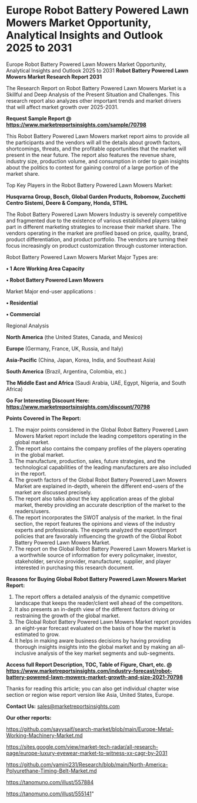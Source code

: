 # Europe Robot Battery Powered Lawn Mowers Market Opportunity, Analytical Insights and Outlook 2025 to 2031
Europe Robot Battery Powered Lawn Mowers Market Opportunity, Analytical Insights and Outlook 2025 to 2031
<strong>Robot Battery Powered Lawn Mowers Market Research Report 2031</strong>

The Research Report on Robot Battery Powered Lawn Mowers Market is a Skillful and Deep Analysis of the Present Situation and Challenges. This research report also analyzes other important trends and market drivers that will affect market growth over 2025-2031.

<strong>Request Sample Report @ <a href=https://www.marketreportsinsights.com/sample/70798>https://www.marketreportsinsights.com/sample/70798</a></strong>

This Robot Battery Powered Lawn Mowers market report aims to provide all the participants and the vendors will all the details about growth factors, shortcomings, threats, and the profitable opportunities that the market will present in the near future. The report also features the revenue share, industry size, production volume, and consumption in order to gain insights about the politics to contest for gaining control of a large portion of the market share.

Top Key Players in the Robot Battery Powered Lawn Mowers Market:

<strong>Husqvarna Group, Bosch, Global Garden Products, Robomow, Zucchetti Centro Sistemi, Deere & Company, Honda, STIHL</strong>

The Robot Battery Powered Lawn Mowers Industry is severely competitive and fragmented due to the existence of various established players taking part in different marketing strategies to increase their market share. The vendors operating in the market are profiled based on price, quality, brand, product differentiation, and product portfolio. The vendors are turning their focus increasingly on product customization through customer interaction.

Robot Battery Powered Lawn Mowers Market Major Types are:

<strong>• 1 Acre Working Area Capacity

• Robot Battery Powered Lawn Mowers</strong>

Market Major end-user applications :

<strong>• Residential

• Commercial</strong>

Regional Analysis

</u><strong><b>North America</b></strong> (the United States, Canada, and Mexico)

<strong><b>Europe </b></strong>(Germany, France, UK, Russia, and Italy)

<strong><b>Asia-Pacific</b></strong> (China, Japan, Korea, India, and Southeast Asia)

<strong><b>South America</b></strong> (Brazil, Argentina, Colombia, etc.)

<strong><b>The Middle East and Africa</b></strong> (Saudi Arabia, UAE, Egypt, Nigeria, and South Africa)

<strong>Go For Interesting Discount Here: <a href=https://www.marketreportsinsights.com/discount/70798>https://www.marketreportsinsights.com/discount/70798</a></strong>

<strong>Points Covered in The Report:</strong>
<ol>
  <li>The major points considered in the Global Robot Battery Powered Lawn Mowers Market report include the leading competitors operating in the global market.</li>
  <li>The report also contains the company profiles of the players operating in the global market.</li>
  <li>The manufacture, production, sales, future strategies, and the technological capabilities of the leading manufacturers are also included in the report.</li>
  <li>The growth factors of the Global Robot Battery Powered Lawn Mowers Market are explained in-depth, wherein the different end-users of the market are discussed precisely.</li>
  <li>The report also talks about the key application areas of the global market, thereby providing an accurate description of the market to the readers/users.</li>
  <li>The report incorporates the SWOT analysis of the market. In the final section, the report features the opinions and views of the industry experts and professionals. The experts analyzed the export/import policies that are favorably influencing the growth of the Global Robot Battery Powered Lawn Mowers Market.</li>
  <li>The report on the Global Robot Battery Powered Lawn Mowers Market is a worthwhile source of information for every policymaker, investor, stakeholder, service provider, manufacturer, supplier, and player interested in purchasing this research document.</li>
</ol>
<strong>Reasons for Buying Global Robot Battery Powered Lawn Mowers Market Report:</strong>

<ol>
  <li>The report offers a detailed analysis of the dynamic competitive landscape that keeps the reader/client well ahead of the competitors.</li>
  <li>It also presents an in-depth view of the different factors driving or restraining the growth of the global market.</li>
  <li>The Global Robot Battery Powered Lawn Mowers Market report provides an eight-year forecast evaluated on the basis of how the market is estimated to grow.</li>
  <li>It helps in making aware business decisions by having providing thorough insights insights into the global market and by making an all-inclusive analysis of the key market segments and sub-segments.</li>
</ol>
<strong>Access full Report Description, TOC, Table of Figure, Chart, etc. @ <a href=https://www.marketreportsinsights.com/industry-forecast/robot-battery-powered-lawn-mowers-market-growth-and-size-2021-70798>https://www.marketreportsinsights.com/industry-forecast/robot-battery-powered-lawn-mowers-market-growth-and-size-2021-70798</a></strong>


Thanks for reading this article; you can also get individual chapter wise section or region wise report version like Asia, United States, Europe.

<strong>Contact Us:</strong>
sales@marketreportsinsights.com

<strong>Our other reports:</strong>

<a href=https://github.com/sayysaif/search-market/blob/main/Europe-Metal-Working-Machinery-Market.md>https://github.com/sayysaif/search-market/blob/main/Europe-Metal-Working-Machinery-Market.md</a>

<a href=https://sites.google.com/view/market-tech-radar/all-research-page/europe-luxury-eyewear-market-to-witness-xx-cagr-by-2031>https://sites.google.com/view/market-tech-radar/all-research-page/europe-luxury-eyewear-market-to-witness-xx-cagr-by-2031</a>

<a href=https://github.com/yamini231/Research/blob/main/North-America-Polyurethane-Timing-Belt-Market.md>https://github.com/yamini231/Research/blob/main/North-America-Polyurethane-Timing-Belt-Market.md</a>

<a href=https://tanomuno.com/illust/557884>https://tanomuno.com/illust/557884</a>

<a href=https://tanomuno.com/illust/555141>https://tanomuno.com/illust/555141</a>"
